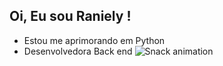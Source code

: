 ##  Oi, Eu sou Raniely !


- Estou me  aprimorando em Python
- Desenvolvedora Back end
![Snack animation](https://github.com/ranielyxs/ranielyxs/blob/output/github-contribution-grid-snake.svg)

